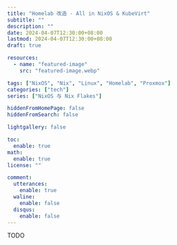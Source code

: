 ```yaml
---
title: "Homelab 改造 - All in NixOS & KubeVirt"
subtitle: ""
description: ""
date: 2024-04-07T12:30:00+08:00
lastmod: 2024-04-07T12:30:00+08:00
draft: true

resources:
  - name: "featured-image"
    src: "featured-image.webp"

tags: ["NixOS", "Nix", "Linux", "Homelab", "Proxmox"]
categories: ["tech"]
series: ["NixOS 与 Nix Flakes"]

hiddenFromHomePage: false
hiddenFromSearch: false

lightgallery: false

toc:
  enable: true
math:
  enable: true
license: ""

comment:
  utterances:
    enable: true
  waline:
    enable: false
  disqus:
    enable: false
---
```


TODO

